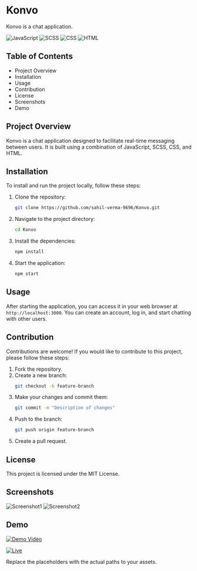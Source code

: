 # Konvo

Konvo is a chat application.

![JavaScript](https://img.shields.io/badge/JavaScript-36%25-yellow)
![SCSS](https://img.shields.io/badge/SCSS-26.1%25-pink)
![CSS](https://img.shields.io/badge/CSS-25.4%25-blue)
![HTML](https://img.shields.io/badge/HTML-12.5%25-orange)

## Table of Contents
- Project Overview
- Installation
- Usage
- Contribution
- License
- Screenshots
- Demo

## Project Overview
Konvo is a chat application designed to facilitate real-time messaging between users. It is built using a combination of JavaScript, SCSS, CSS, and HTML.

## Installation
To install and run the project locally, follow these steps:

1. Clone the repository:
   ```sh
   git clone https://github.com/sahil-verma-9696/Konvo.git
   ```

2. Navigate to the project directory:
   ```sh
   cd Konvo
   ```

3. Install the dependencies:
   ```sh
   npm install
   ```

4. Start the application:
   ```sh
   npm start
   ```

## Usage
After starting the application, you can access it in your web browser at `http://localhost:3000`. You can create an account, log in, and start chatting with other users.

## Contribution
Contributions are welcome! If you would like to contribute to this project, please follow these steps:

1. Fork the repository.
2. Create a new branch:
   ```sh
   git checkout -b feature-branch
   ```
3. Make your changes and commit them:
   ```sh
   git commit -m "Description of changes"
   ```
4. Push to the branch:
   ```sh
   git push origin feature-branch
   ```
5. Create a pull request.

## License
This project is licensed under the MIT License.

## Screenshots
![Screenshot1](path/to/assets/mainSceen.png)
![Screenshot2](path/to/assets/personscreen.png)

## Demo
[![Demo Video](path/to/assets/video_thumbnail.png)](https://konvo-8458.onrender.com)

[![Live](https://img.shields.io/badge/Render-Live-blue)](https://konvo-8458.onrender.com)

Replace the placeholders with the actual paths to your assets.
